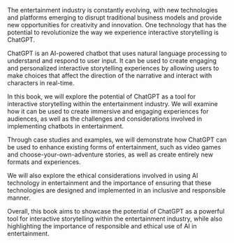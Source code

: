 
The entertainment industry is constantly evolving, with new technologies and platforms emerging to disrupt traditional business models and provide new opportunities for creativity and innovation. One technology that has the potential to revolutionize the way we experience interactive storytelling is ChatGPT.

ChatGPT is an AI-powered chatbot that uses natural language processing to understand and respond to user input. It can be used to create engaging and personalized interactive storytelling experiences by allowing users to make choices that affect the direction of the narrative and interact with characters in real-time.

In this book, we will explore the potential of ChatGPT as a tool for interactive storytelling within the entertainment industry. We will examine how it can be used to create immersive and engaging experiences for audiences, as well as the challenges and considerations involved in implementing chatbots in entertainment.

Through case studies and examples, we will demonstrate how ChatGPT can be used to enhance existing forms of entertainment, such as video games and choose-your-own-adventure stories, as well as create entirely new formats and experiences.

We will also explore the ethical considerations involved in using AI technology in entertainment and the importance of ensuring that these technologies are designed and implemented in an inclusive and responsible manner.

Overall, this book aims to showcase the potential of ChatGPT as a powerful tool for interactive storytelling within the entertainment industry, while also highlighting the importance of responsible and ethical use of AI in entertainment.
